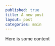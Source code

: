 ```yaml
---
published: true
title: A new post
layout: post
categories: main
---
```

Here is some content
